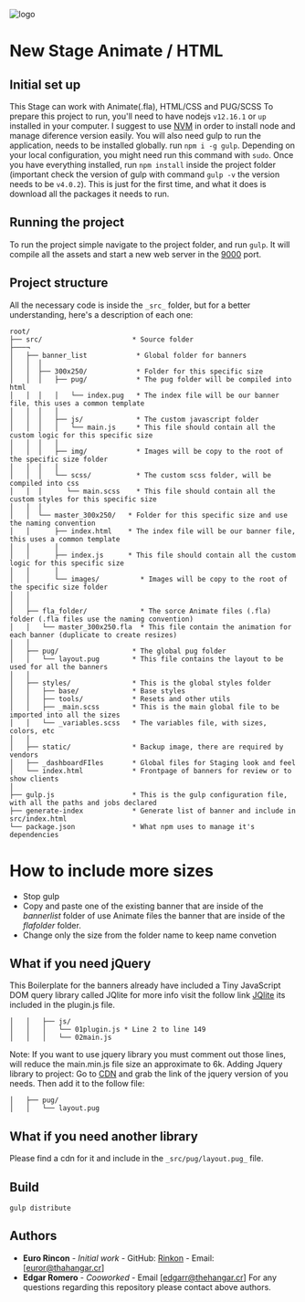 ![logo](../logo.png)

# New Stage Animate / HTML

## Initial set up

This Stage can work with Animate(.fla), HTML/CSS and PUG/SCSS
To prepare this project to run, you'll need to have nodejs `v12.16.1` or `up` installed in your computer.
I suggest to use [NVM](https://github.com/creationix/nvm) in order to install node and manage diference version easily.
You will also need gulp to run the application, needs to be installed globally. run `npm i -g gulp`. Depending on your local configuration, you might need run this command with `sudo`.
Once you have everything installed, run `npm install` inside the project folder (important check the version of gulp with command `gulp -v` the version needs to be `v4.0.2`). This is just for the first time, and what it does is download all the packages it needs to run.

## Running the project

To run the project simple navigate to the project folder, and run `gulp`. It will compile all the assets and start a new web server in the [9000](http://localhost:9000/) port.

## Project structure

All the necessary code is inside the `_src_` folder, but for a better understanding, here's a description of each one:

```
root/
├── src/                      * Source folder
├───¬
│   ├── banner_list            * Global folder for banners
│   │  │
│   │  ├── 300x250/            * Folder for this specific size
│   │  │   ├── pug/            * The pug folder will be compiled into html
│   │  │   │   └── index.pug   * The index file will be our banner file, this uses a common template
│   │  │   │
│   │  │   ├── js/             * The custom javascript folder
│   │  │   │   └── main.js     * This file should contain all the custom logic for this specific size
│   │  │   │
│   │  │   ├── img/            * Images will be copy to the root of the specific size folder
│   │  │   │
│   │  │   └── scss/           * The custom scss folder, will be compiled into css
│   │  │      └── main.scss    * This file should contain all the custom styles for this specific size
│   │  │
│   │  └── master_300x250/   * Folder for this specific size and use the naming convention
│   │      ├── index.html    * The index file will be our banner file, this uses a common template
│   │      │
│   │      ├── index.js      * This file should contain all the custom logic for this specific size
│   │      │
│   │      └── images/          * Images will be copy to the root of the specific size folder
│   │
│   │
│   ├── fla_folder/             * The sorce Animate files (.fla) folder (.fla files use the naming convention)
│   │   └── master_300x250.fla  * This file contain the animation for each banner (duplicate to create resizes)
│   │
│   ├── pug/                  * The global pug folder
│   │   └── layout.pug        * This file contains the layout to be used for all the banners
│   │
│   ├── styles/               * This is the global styles folder
│   │   ├── base/             * Base styles
│   │   ├── tools/            * Resets and other utils
│   │   ├── _main.scss        * This is the main global file to be imported into all the sizes
│   │   └── _variables.scss   * The variables file, with sizes, colors, etc
│   │
│   ├── static/               * Backup image, there are required by vendors
│   ├── _dashboardFIles       * Global files for Staging look and feel
│   └── index.html            * Frontpage of banners for review or to show clients
│
├── gulp.js                   * This is the gulp configuration file, with all the paths and jobs declared
├── generate-index            * Generate list of banner and include in src/index.html
└── package.json              * What npm uses to manage it's dependencies
```

# How to include more sizes

-   Stop gulp
-   Copy and paste one of the existing banner that are inside of the _bannerlist_ folder of use Animate files
    the banner that are inside of the _flafolder_ folder.
-   Change only the size from the folder name to keep name convetion

## What if you need jQuery

This Boilerplate for the banners already have included a Tiny JavaScript DOM query library
called JQlite for more info visit the follow link [JQlite](https://code.google.com/archive/p/jqlite/wikis/UsingJQLite.wiki)
its included in the plugin.js file.

```
│   │   ├── js/
│   │   │   └── 01plugin.js * Line 2 to line 149
│   │   │   └── 02main.js
```

Note: If you want to use jquery library you must comment out those lines, will reduce the main.min.js file size an approximate to 6k.
Adding Jquery library to project:
Go to [CDN](https://cdnjs.com/libraries/jquery) and grab the link of the jquery version of you needs.
Then add it to the follow file:

```
│   ├── pug/
│   │   └── layout.pug
```

## What if you need another library

Please find a cdn for it and include in the `_src/pug/layout.pug_` file.

## Build

`gulp distribute`

## Authors

-   **Euro Rincon** - _Initial work_ - GitHub: [Rinkon](https://github.com/eurorincon) - Email: [euror@thahangar.cr]
-   **Edgar Romero** - _Cooworked_ - Email [edgarr@thehangar.cr]
    For any questions regarding this repository please contact above authors.
